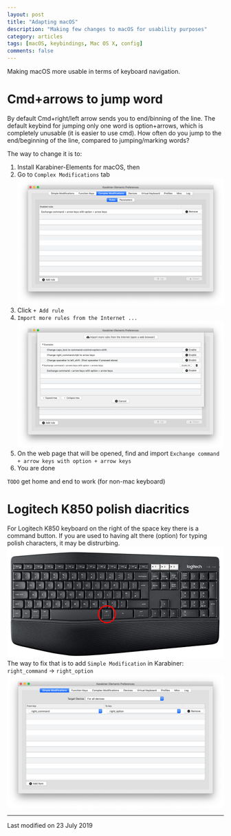 ```yaml
---
layout: post
title: "Adapting macOS"
description: "Making few changes to macOS for usability purposes"
category: articles
tags: [macOS, keybindings, Mac OS X, config]
comments: false
---
```


Making macOS more usable in terms of keyboard navigation.

# Cmd+arrows to jump word

By default Cmd+right/left arrow sends you to end/binning of the line. The default keybind for jumping only one word is option+arrows, which is completely unusable (it is easier to use cmd). How often do you jump to the end/beginning of the line, compared to jumping/marking words?

The way to change it is to:
 1. Install Karabiner-Elements for macOS, then
 2. Go to `Complex Modifications` tab
   ![2019-07-23-Adapting-macOS_01-Karabiner-complex-main](/images/2019-07-23-Adapting-macOS_01-Karabiner-complex-main.png)
 3. Click `+ Add rule`
 4. `Import more rules from the Internet ...`
   ![2019-07-23-Adapting-macOS_02-Karabiner-complex-add-rule](/images/2019-07-23-Adapting-macOS_02-Karabiner-complex-add-rule.png)
 5. On the web page that will be opened, find and import `Exchange command + arrow keys with option + arrow keys`
 6. You are done

`TODO` get home and end to work (for non-mac keyboard)

# Logitech K850 polish diacritics

For Logitech K850 keyboard on the right of the space key there is a command button. If you are used to having alt there (option) for typing polish characters, it may be distrurbing.
![2019-07-23-Adapting-macOS_03-Keyboard-Logitech-K850](/images/2019-07-23-Adapting-macOS_03-Keyboard-Logitech-K850.png)
The way to fix that is to add `Simple Modification` in Karabiner:
`right_command` -> `right_option`
![2019-07-23-Adapting-macOS_04-Karabiner-Logitech-K850](/images/2019-07-23-Adapting-macOS_04-Karabiner-Logitech-K850.png)

***

Last modified on 23 July 2019
